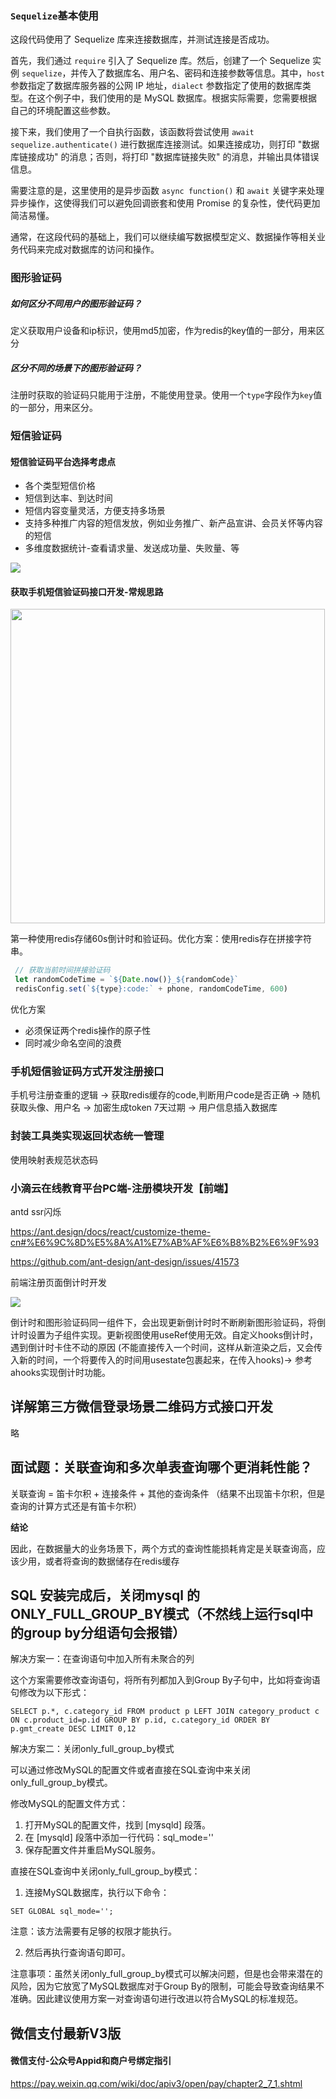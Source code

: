 ### `Sequelize`基本使用

这段代码使用了 Sequelize 库来连接数据库，并测试连接是否成功。

首先，我们通过 `require` 引入了 Sequelize 库。然后，创建了一个 Sequelize 实例 `sequelize`，并传入了数据库名、用户名、密码和连接参数等信息。其中，`host` 参数指定了数据库服务器的公网 IP 地址，`dialect` 参数指定了使用的数据库类型。在这个例子中，我们使用的是 MySQL 数据库。根据实际需要，您需要根据自己的环境配置这些参数。

接下来，我们使用了一个自执行函数，该函数将尝试使用 `await sequelize.authenticate()` 进行数据库连接测试。如果连接成功，则打印 "数据库链接成功" 的消息；否则，将打印 "数据库链接失败" 的消息，并输出具体错误信息。

需要注意的是，这里使用的是异步函数 `async function()` 和 `await` 关键字来处理异步操作，这使得我们可以避免回调嵌套和使用 Promise 的复杂性，使代码更加简洁易懂。

通常，在这段代码的基础上，我们可以继续编写数据模型定义、数据操作等相关业务代码来完成对数据库的访问和操作。

### 图形验证码

##### 如何区分不同用户的图形验证码？

定义获取用户设备和ip标识，使用md5加密，作为redis的key值的一部分，用来区分

##### 区分不同的场景下的图形验证码？

注册时获取的验证码只能用于注册，不能使用登录。使用一个`type`字段作为`key`值的一部分，用来区分。

### 短信验证码

#### 短信验证码平台选择考虑点

- 各个类型短信价格
- 短信到达率、到达时间
- 短信内容变量灵活，方便支持多场景
- 支持多种推广内容的短信发放，例如业务推广、新产品宣讲、会员关怀等内容的短信
- 多维度数据统计-查看请求量、发送成功量、失败量、等

![](C:\Users\mohaixiao\AppData\Roaming\marktext\images\2023-05-07-20-48-55-image.png)

#### 获取手机短信验证码接口开发-常规思路

<img src="file:///C:/Users/mohaixiao/AppData/Roaming/marktext/images/2023-05-07-22-15-11-image.png" title="" alt="" width="503">

第一种使用redis存储60s倒计时和验证码。优化方案：使用redis存在拼接字符串。

```js
 // 获取当前时间拼接验证码
 let randomCodeTime = `${Date.now()}_${randomCode}`
 redisConfig.set(`${type}:code:` + phone, randomCodeTime, 600)
```

优化方案

- 必须保证两个redis操作的原子性
- 同时减少命名空间的浪费

### 手机短信验证码方式开发注册接口

手机号注册查重的逻辑 -> 获取redis缓存的code,判断用户code是否正确 -> 随机获取头像、用户名 -> 加密生成token 7天过期 -> 用户信息插入数据库

### 封装工具类实现返回状态统一管理

使用映射表规范状态码

### 小滴云在线教育平台PC端-注册模块开发【前端】

antd ssr闪烁

https://ant.design/docs/react/customize-theme-cn#%E6%9C%8D%E5%8A%A1%E7%AB%AF%E6%B8%B2%E6%9F%93

https://github.com/ant-design/ant-design/issues/41573

前端注册页面倒计时开发

![](C:\Users\mohaixiao\AppData\Roaming\marktext\images\2023-05-14-12-55-09-image.png)

倒计时和图形验证码同一组件下，会出现更新倒计时时不断刷新图形验证码，将倒计时设置为子组件实现。更新视图使用useRef使用无效。自定义hooks倒计时，遇到倒计时卡住不动的原因  (不能直接传入一个时间，这样从新渲染之后，又会传入新的时间，一个将要传入的时间用usestate包裹起来，在传入hooks)-> 参考ahooks实现倒计时功能。

## 详解第三方微信登录场景二维码方式接口开发

略

## 面试题：关联查询和多次单表查询哪个更消耗性能？

关联查询 = 笛卡尔积 + 连接条件 + 其他的查询条件 （结果不出现笛卡尔积，但是查询的计算方式还是有笛卡尔积）

**结论**

因此，在数据量大的业务场景下，两个方式的查询性能损耗肯定是关联查询高，应该少用，或者将查询的数据储存在redis缓存

## SQL 安装完成后，关闭mysql 的 ONLY_FULL_GROUP_BY模式（不然线上运行sql中的group by分组语句会报错）

解决方案一：在查询语句中加入所有未聚合的列

这个方案需要修改查询语句，将所有列都加入到Group By子句中，比如将查询语句修改为以下形式：

```
SELECT p.*, c.category_id FROM product p LEFT JOIN category_product c ON c.product_id=p.id GROUP BY p.id, c.category_id ORDER BY p.gmt_create DESC LIMIT 0,12
```

解决方案二：关闭only_full_group_by模式

可以通过修改MySQL的配置文件或者直接在SQL查询中来关闭only_full_group_by模式。

修改MySQL的配置文件方式：

1. 打开MySQL的配置文件，找到 [mysqld] 段落。
2. 在 [mysqld] 段落中添加一行代码：sql_mode=''
3. 保存配置文件并重启MySQL服务。

直接在SQL查询中关闭only_full_group_by模式：

1. 连接MySQL数据库，执行以下命令：

```
SET GLOBAL sql_mode='';
```

注意：该方法需要有足够的权限才能执行。

2. 然后再执行查询语句即可。

注意事项：虽然关闭only_full_group_by模式可以解决问题，但是也会带来潜在的风险，因为它放宽了MySQL数据库对于Group By的限制，可能会导致查询结果不准确。因此建议使用方案一对查询语句进行改进以符合MySQL的标准规范。

## 微信支付最新V3版

#### 微信支付-公众号Appid和商户号绑定指引

https://pay.weixin.qq.com/wiki/doc/apiv3/open/pay/chapter2_7_1.shtml
